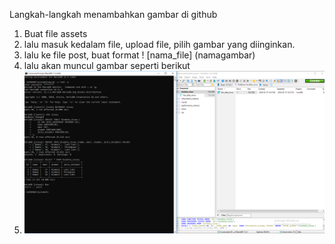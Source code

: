 ---
---
Langkah-langkah menambahkan gambar di github
1. Buat file assets
2. lalu masuk kedalam file, upload file, pilih gambar yang diinginkan.
3. lalu ke file post, buat format ! [nama_file] (namagambar)
4. lalu akan muncul gambar seperti berikut
5. ![assets](/assets/yaya.PNG)
